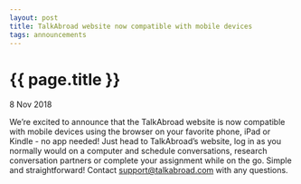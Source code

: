 ```yaml
---
layout: post
title: TalkAbroad website now compatible with mobile devices
tags: announcements
---
```


# {{ page.title }}

 8 Nov 2018

 We’re excited to announce that the TalkAbroad website is now compatible with mobile devices using the browser on your favorite phone, iPad or Kindle - no app needed! Just head to TalkAbroad’s website, log in as you normally would on a computer and schedule conversations, research conversation partners or complete your assignment while on the go. Simple and straightforward! Contact support@talkabroad.com with any questions.